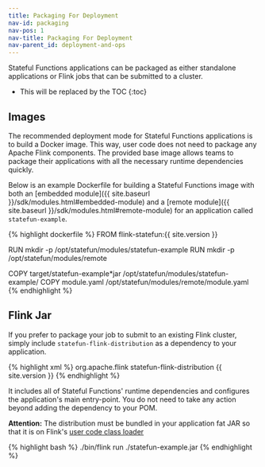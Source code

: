 ```yaml
---
title: Packaging For Deployment
nav-id: packaging
nav-pos: 1
nav-title: Packaging For Deployment
nav-parent_id: deployment-and-ops
---
```

<!--
Licensed to the Apache Software Foundation (ASF) under one
or more contributor license agreements.  See the NOTICE file
distributed with this work for additional information
regarding copyright ownership.  The ASF licenses this file
to you under the Apache License, Version 2.0 (the
"License"); you may not use this file except in compliance
with the License.  You may obtain a copy of the License at

  http://www.apache.org/licenses/LICENSE-2.0

Unless required by applicable law or agreed to in writing,
software distributed under the License is distributed on an
"AS IS" BASIS, WITHOUT WARRANTIES OR CONDITIONS OF ANY
KIND, either express or implied.  See the License for the
specific language governing permissions and limitations
under the License.
-->

Stateful Functions applications can be packaged as either standalone applications or Flink jobs that can be submitted to a cluster.

* This will be replaced by the TOC
{:toc}

## Images

The recommended deployment mode for Stateful Functions applications is to build a Docker image.
This way, user code does not need to package any Apache Flink components.
The provided base image allows teams to package their applications with all the necessary runtime dependencies quickly.

Below is an example Dockerfile for building a Stateful Functions image with both an [embedded module]({{ site.baseurl }}/sdk/modules.html#embedded-module) and a [remote module]({{ site.baseurl }}/sdk/modules.html#remote-module) for an application called ``statefun-example``.

{% highlight dockerfile %}
FROM flink-statefun:{{ site.version }}

RUN mkdir -p /opt/statefun/modules/statefun-example
RUN mkdir -p /opt/statefun/modules/remote

COPY target/statefun-example*jar /opt/statefun/modules/statefun-example/
COPY module.yaml /opt/statefun/modules/remote/module.yaml
{% endhighlight %}

## Flink Jar

If you prefer to package your job to submit to an existing Flink cluster, simply include ``statefun-flink-distribution`` as a dependency to your application.

{% highlight xml %}
<dependency>
	<groupId>org.apache.flink</groupId>
	<artifactId>statefun-flink-distribution</artifactId>
	<version>{{ site.version }}</version>
</dependency>
{% endhighlight %}

It includes all of Stateful Functions' runtime dependencies and configures the application's main entry-point.
You do not need to take any action beyond adding the dependency to your POM.

<div class="alert alert-info">
  <strong>Attention:</strong> The distribution must be bundled in your application fat JAR so that it is on Flink's <a href="https://ci.apache.org/projects/flink/flink-docs-stable/monitoring/debugging_classloading.html#inverted-class-loading-and-classloader-resolution-order">user code class loader</a>
</div>

{% highlight bash %}
./bin/flink run ./statefun-example.jar
{% endhighlight %}
